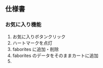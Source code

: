 ## 仕様書

### お気に入り機能

1. お気に入りボタンクリック
2. ハートマークを点灯
3. faborites に追加・削除
4. faborites のデータをそのままカートに追加
5.
